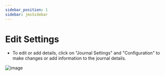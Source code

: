 ```yaml
---
sidebar_position: 1
sidebar: jmsSidebar
---
```


# Edit Settings

- To edit or add details, click on "Journal Settings" and "Configuration" to make changes or add information to the journal details.

![image](https://cdn.pixabay.com/photo/2016/06/23/15/25/facebook-login-1475585_1280.jpg)
